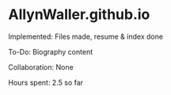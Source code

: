 # AllynWaller.github.io

Implemented: Files made, resume & index done

To-Do: Biography content

Collaboration: None

Hours spent: 2.5 so far
